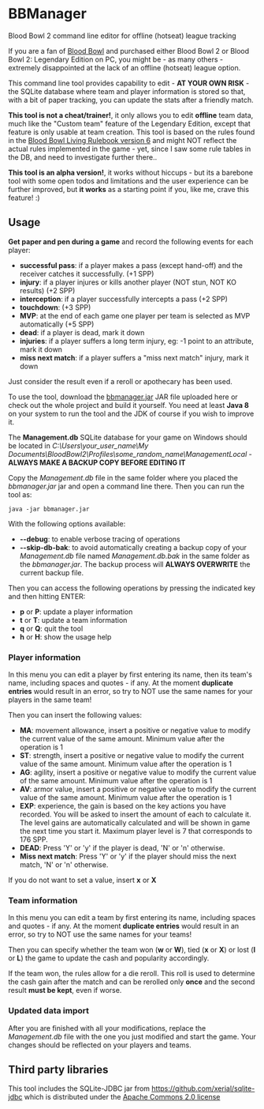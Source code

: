 # BBManager
Blood Bowl 2 command line editor for offline (hotseat) league tracking

If you are a fan of [Blood Bowl](http://www.bloodbowl-game.com/) and purchased either Blood Bowl 2 or Blood Bowl 2: Legendary Edition on PC, you might be - as many others - extremely disappointed at the lack of an offline (hotseat) league option.

This command line tool provides capability to edit - **AT YOUR OWN RISK** - the SQLite database where team and player information is stored so that, with a bit of paper tracking, you can update the stats after a friendly match.

**This tool is not a cheat/trainer!**, it only allows you to edit **offline** team data, much like the "Custom team" feature of the Legendary Edition, except that feature is only usable at team creation.
This tool is based on the rules found in the [Blood Bowl Living Rulebook version 6](http://bloodbowlgamers.com/downloads/LRB6.pdf) and might NOT reflect the actual rules implemented in the game - yet, since I saw some rule tables in the DB, and need to investigate further there..

**This tool is an alpha version!**, it works without hiccups - but its a barebone tool with some open todos and limitations and the user experience can be further improved, but **it works** as a starting point if you, like me, crave this feature! :)

## Usage
**Get paper and pen during a game** and record the following events for each player:
* **successful pass**: if a player makes a pass (except hand-off) and the receiver catches it successfully. (+1 SPP)
* **injury**: if a player injures or kills another player (NOT stun, NOT KO results) (+2 SPP)
* **interception**: if a player successfully intercepts a pass (+2 SPP)
* **touchdown**: (+3 SPP)
* **MVP**: at the end of each game one player per team is selected as MVP automatically (+5 SPP)
* **dead**: if a player is dead, mark it down
* **injuries**: if a player suffers a long term injury, eg: -1 point to an attribute, mark it down
* **miss next match**: if a player suffers a "miss next match" injury, mark it down

Just consider the result even if a reroll or apothecary has been used.

To use the tool, download the [bbmanager.jar](bbmanager/out/artifacts/bbmanager_jar/bbmanager.jar) JAR file uploaded here or check out the whole project and build it yourself. You need at least **Java 8** on your system to run the tool and the JDK of course if you wish to improve it.

The **Management.db** SQLite database for your game on Windows should be located in *C:\Users\your_user_name\My Documents\BloodBowl2\Profiles\some_random_name\ManagementLocal* - **ALWAYS MAKE A BACKUP COPY BEFORE EDITING IT**

Copy the *Management.db* file in the same folder where you placed the *bbmanager.jar* jar and open a command line there. Then you can run the tool as:

`java -jar bbmanager.jar`

With the following options available:
* **--debug**: to enable verbose tracing of operations
* **--skip-db-bak**: to avoid automatically creating a backup copy of your *Management.db* file named *Management.db.bak* in the same folder as the *bbmanager.jar*. The backup process will **ALWAYS OVERWRITE** the current backup file.

Then you can access the following operations by pressing the indicated key and then hitting ENTER:
* **p** or **P**: update a player information
* **t** or **T**: update a team information
* **q** or **Q**: quit the tool
* **h** or **H**: show the usage help

### Player information
In this menu you can edit a player by first entering its name, then its team's name, including spaces and quotes - if any. At the moment **duplicate entries** would result in an error, so try to NOT use the same names for your players in the same team!

Then you can insert the following values:
* **MA**: movement allowance, insert a positive or negative value to modify the current value of the same amount. Minimum value after the operation is 1 
* **ST**: strength, insert a positive or negative value to modify the current value of the same amount. Minimum value after the operation is 1 
* **AG**: agility, insert a positive or negative value to modify the current value of the same amount. Minimum value after the operation is 1 
* **AV**: armor value, insert a positive or negative value to modify the current value of the same amount. Minimum value after the operation is 1 
* **EXP**: experience, the gain is based on the key actions you have recorded. You will be asked to insert the amount of each to calculate it. The level gains are automatically calculated and will be shown in game the next time you start it. Maximum player level is 7 that corresponds to 176 SPP.
* **DEAD**: Press 'Y' or 'y' if the player is dead, 'N' or 'n' otherwise.
* **Miss next match**: Press 'Y' or 'y' if the player should miss the next match, 'N' or 'n' otherwise.

If you do not want to set a value, insert **x** or **X**

### Team information
In this menu you can edit a team by first entering its name, including spaces and quotes - if any. At the moment **duplicate entries** would result in an error, so try to NOT use the same names for your teams!

Then you can specify whether the team won (**w** or **W**), tied (**x** or **X**) or lost (**l** or **L**) the game to update the cash and popularity accordingly.

If the team won, the rules allow for a die reroll. This roll is used to determine the cash gain after the match and can be rerolled only **once** and the second result **must be kept**, even if worse.

### Updated data import
After you are finished with all your modifications, replace the *Management.db* file with the one you just modified and start the game. Your changes should be reflected on your players and teams.

## Third party libraries
This tool includes the SQLite-JDBC jar from https://github.com/xerial/sqlite-jdbc which is distributed under the [Apache Commons 2.0 license](http://www.apache.org/licenses/LICENSE-2.0)
